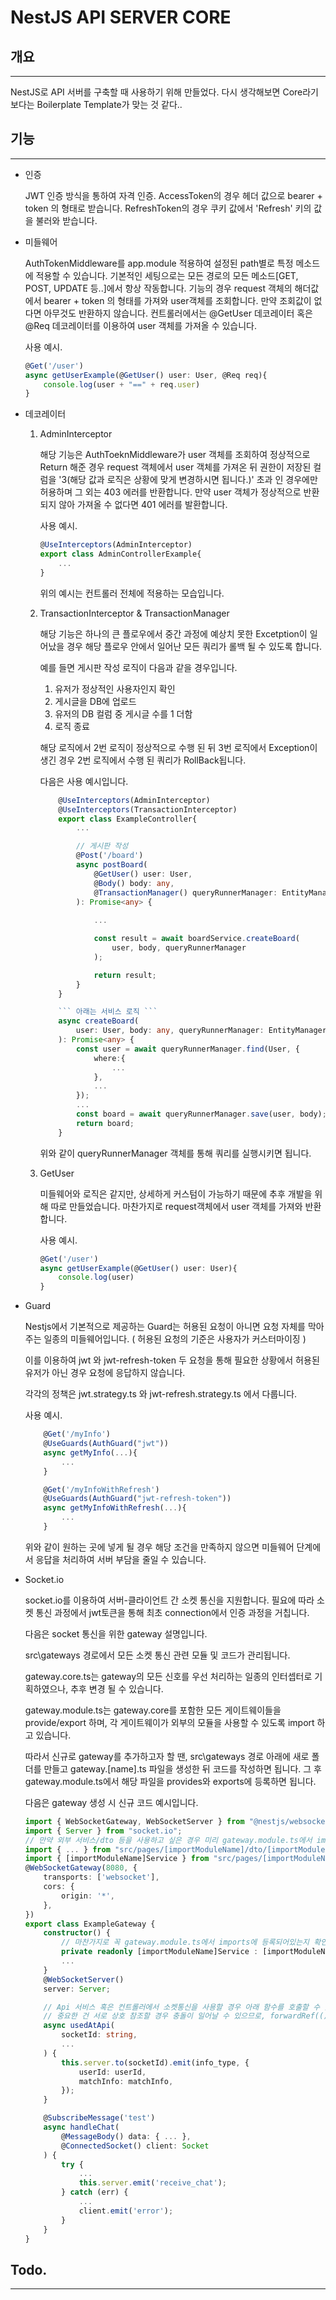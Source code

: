 # NestJS API SERVER CORE

## 개요
***
NestJS로 API 서버를 구축할 때 사용하기 위해 만들었다. 다시 생각해보면 Core라기 보다는 Boilerplate Template가 맞는 것 같다..

## 기능
***
- 인증
    
    JWT 인증 방식을 통하여 자격 인증.
    AccessToken의 경우 헤더 값으로 bearer + token 의 형태로 받습니다.
    RefreshToken의 경우 쿠키 값에서 'Refresh' 키의 값을 불러와 받습니다.

- 미들웨어

    AuthTokenMiddleware를 app.module 적용하여 설정된 path별로 특정 메소드에 적용할 수 있습니다. 기본적인 세팅으로는 모든 경로의 모든 메소드[GET, POST, UPDATE 등..]에서 항상 작동합니다.
    기능의 경우 request 객체의 해더값에서 bearer + token 의 형태를 가져와 user객체를 조회합니다. 만약 조회값이 없다면 아무것도 반환하지 않습니다.
    컨트롤러에서는 @GetUser 데코레이터 혹은 @Req 데코레이터를 이용하여 user 객체를 가져올 수 있습니다.
    
    사용 예시.
    ```typescript
    @Get('/user')
    async getUserExample(@GetUser() user: User, @Req req){
        console.log(user + "==" + req.user)
    }
    ```

- 데코레이터

    1. AdminInterceptor
    
        해당 기능은 AuthToeknMiddleware가 user 객체를 조회하여 정상적으로 Return 해준 경우 request 객체에서 user 객체를 가져온 뒤 권한이 저장된 컬럼을 '3(해당 값과 로직은 상황에 맞게 변경하시면 됩니다.)' 초과 인 경우에만 허용하며 그 외는 403 에러를 반환합니다.
        만약 user 객체가 정상적으로 반환되지 않아 가져올 수 없다면 401 에러를 발환합니다.
        
        사용 예시.
        ```typescript
        @UseInterceptors(AdminInterceptor)
        export class AdminControllerExample{
            ...
        }
        ```
        위의 예시는 컨트롤러 전체에 적용하는 모습입니다.
    
    2. TransactionInterceptor & TransactionManager

        해당 기능은 하나의 큰 플로우에서 중간 과정에 예상치 못한 Excetption이 일어났을 경우 해당 플로우 안에서 일어난 모든 쿼리가 롤백 될 수 있도록 합니다.
        
        예를 들면 게시판 작성 로직이 다음과 같을 경우입니다.

        1. 유저가 정상적인 사용자인지 확인
        2. 게시글을 DB에 업로드
        3. 유저의 DB 컬럼 중 게시글 수를 1 더함
        4. 로직 종료

        해당 로직에서 2번 로직이 정상적으로 수행 된 뒤 3번 로직에서 Exception이 생긴 경우 2번 로직에서 수행 된 쿼리가 RollBack됩니다.

        다음은 사용 예시입니다.
        ```typescript
            @UseInterceptors(AdminInterceptor)
            @UseInterceptors(TransactionInterceptor)
            export class ExampleController{
                ...

                // 게시판 작성
                @Post('/board')
                async postBoard(
                    @GetUser() user: User,
                    @Body() body: any,
                    @TransactionManager() queryRunnerManager: EntityManager
                ): Promise<any> {
                    
                    ...

                    const result = await boardService.createBoard(
                        user, body, queryRunnerManager
                    );

                    return result;
                }
            }

            ``` 아래는 서비스 로직 ```
            async createBoard(
                user: User, body: any, queryRunnerManager: EntityManager
            ): Promise<any> {
                const user = await queryRunnerManager.find(User, {
                    where:{
                        ...
                    }, 
                    ...
                });
                ...
                const board = await queryRunnerManager.save(user, body);
                return board;
            }
        ``` 
        위와 같이 queryRunnerManager 객체를 통해 쿼리를 실행시키면 됩니다.

    3. GetUser

        미들웨어와 로직은 같지만, 상세하게 커스텀이 가능하기 때문에 추후 개발을 위해 따로 만들었습니다. 마찬가지로 request객체에서 user 객체를 가져와 반환합니다.

        사용 예시.
        ```typescript
        @Get('/user')
        async getUserExample(@GetUser() user: User){
            console.log(user)
        }
        ```
- Guard

    Nestjs에서 기본적으로 제공하는 Guard는 허용된 요청이 아니면 요청 자체를 막아주는 일종의 미들웨어입니다. ( 허용된 요청의 기준은 사용자가 커스터마이징 )
    
    이를 이용하여 jwt 와 jwt-refresh-token 두 요청을 통해 필요한 상황에서 허용된 유저가 아닌 경우 요청에 응답하지 않습니다.

    각각의 정책은 jwt.strategy.ts 와 jwt-refresh.strategy.ts 에서 다룹니다.
    
    사용 예시.
    ```typescript
        @Get('/myInfo')
        @UseGuards(AuthGuard("jwt"))
        async getMyInfo(...){
            ...
        }

        @Get('/myInfoWithRefresh')
        @UseGuards(AuthGuard("jwt-refresh-token"))
        async getMyInfoWithRefresh(...){
            ...
        }
    ```
    위와 같이 원하는 곳에 넣게 될 경우 해당 조건을 만족하지 않으면 미들웨어 단계에서 응답을 처리하여 서버 부담을 줄일 수 있습니다.

- Socket.io

    socket.io를 이용하여 서버-클라이언트 간 소켓 통신을 지원합니다.
    필요에 따라 소켓 통신 과정에서 jwt토큰을 통해 최초 connection에서 인증 과정을 거칩니다.

    다음은 socket 통신을 위한 gateway 설명입니다.

    src\gateways 경로에서 모든 소켓 통신 관련 모듈 및 코드가 관리됩니다.
    
    gateway.core.ts는 gateway의 모든 신호를 우선 처리하는 일종의 인터셉터로 기획하였으나, 추후 변경 될 수 있습니다.
    
    gateway.module.ts는 gateway.core를 포함한 모든 게이트웨이들을 provide/export 하며, 각 게이트웨이가 외부의 모듈을 사용할 수 있도록 import 하고 있습니다.

    따라서 신규로 gateway를 추가하고자 할 땐, src\gateways 경로 아래에 새로 폴더를 만들고 gateway.[name].ts 파일을 생성한 뒤 코드를 작성하면 됩니다. 그 후 gateway.module.ts에서 해당 파일을 provides와 exports에 등록하면 됩니다.

    다음은 gateway 생성 시 신규 코드 예시입니다.
    ```typescript
    import { WebSocketGateway, WebSocketServer } from "@nestjs/websockets";
    import { Server } from "socket.io";
    // 만약 외부 서비스/dto 등을 사용하고 싶은 경우 미리 gateway.module.ts에서 imports에 해당 모듈을 등록한 뒤 아래와 같이 import 하면 된다.
    import { ... } from "src/pages/[importModuleName]/dto/[importModuleName].dto";
    import { [importModuleName]Service } from "src/pages/[importModuleName]/[importModuleName].service";
    @WebSocketGateway(8080, {
        transports: ['websocket'],
        cors: {
            origin: '*',
        },
    })
    export class ExampleGateway {
        constructor() {
            // 마찬가지로 꼭 gateway.module.ts에서 imports에 등록되어있는지 확인.
            private readonly [importModuleName]Service : [importModuleName]Service,
            ...
        }
        @WebSocketServer()
        server: Server;

        // Api 서비스 혹은 컨트롤러에서 소켓통신을 사용할 경우 아래 함수를 호출할 수 있도록 할수도 있다. 단, 해당 모듈에서 gateway.module.ts를 해당 모듈의 imports에 등록해아한다.
        // 중요한 건 서로 상호 참조할 경우 충돌이 일어날 수 있으므로, forwardRef(()=> Module) 을 통해 방지하도록 하자.
        async usedAtApi(
            socketId: string,
            ...
        ) {
            this.server.to(socketId).emit(info_type, {
                userId: userId,
                matchInfo: matchInfo,
            });
        }

        @SubscribeMessage('test')
        async handleChat(
            @MessageBody() data: { ... },
            @ConnectedSocket() client: Socket
        ) {
            try {
                ...
                this.server.emit('receive_chat');
            } catch (err) {
                ...
                client.emit('error');
            }
        }
    }
    ```
    
    
## Todo.
***

